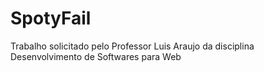 # SpotyFail

Trabalho solicitado pelo Professor Luis Araujo da disciplina Desenvolvimento de Softwares para Web

